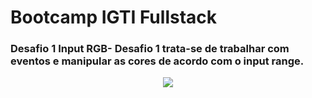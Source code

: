 # Bootcamp IGTI Fullstack
### Desafio 1 Input RGB-  Desafio 1 trata-se de trabalhar com eventos e manipular as cores de acordo com o input range.

<p  align="center"><img src="https://github.com/XandRules/bootcamp_FullStack_IGTI/tree/master/gifs/desafio1.gif"></p>
  
  
